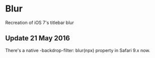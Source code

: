 # Blur
Recreation of iOS 7's titlebar blur

## Update 21 May 2016
There's a native -backdrop-filter: blur(npx) property in Safari 9.x now.
